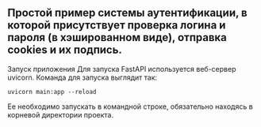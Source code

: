 Простой пример системы аутентификации, в которой присутствует проверка логина и пароля (в хэшированном виде), отправка cookies и их подпись.
---
Запуск приложения
Для запуска FastAPI используется веб-сервер uvicorn. Команда для запуска выглядит так:
```
uvicorn main:app --reload 
```
Ее необходимо запускать в командной строке, обязательно находясь в корневой директории проекта.
